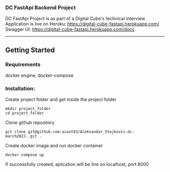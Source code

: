 ### DC FastApi Backend Project

DC FastApi Project is as part of a Digital Cube's technical interview.
Application is live on Heroku:
https://digital-cube-fastapi.herokuapp.com/
Swagger UI:
https://digital-cube-fastapi.herokuapp.com/docs

---

## Getting Started

### Requirements
docker engine, docker-compose

### Installation: 

Create project folder and get inside the project folder

```
mkdir project_folder
cd project_folder
```

Clone github repository
```
git clone git@github.com:acast83/Aleksandar_Stojkovic-dc-march2022-.git .
```

Create docker image and run docker container
```
docker-compose up
```

If successfully created, aplication will be line on localhost, port 8000
